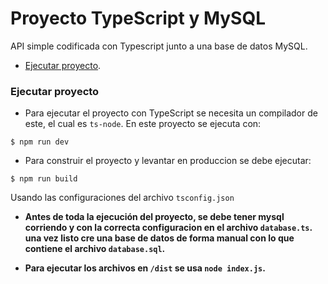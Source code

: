 # Proyecto TypeScript y MySQL
API simple codificada con Typescript junto a una base de datos MySQL.

- [Ejecutar proyecto](#ejecutar-proyecto).

### Ejecutar proyecto

  - Para ejecutar el proyecto con TypeScript se necesita un compilador de este, el cual es `ts-node`. En este proyecto
  se ejecuta con: 
  <pre><code>$ npm run dev</code></pre>
  
  - Para construir el proyecto y levantar en produccion se debe ejecutar:
  <pre><code>$ npm run build</code></pre>
  Usando las configuraciones del archivo `tsconfig.json`
  
  - **Antes de toda la ejecución del proyecto, se debe tener mysql corriendo y con la correcta configuracion en el archivo `database.ts`.**
  **una vez listo cre una base de datos de forma manual con lo que contiene el archivo `database.sql`.**
  
  - **Para ejecutar los archivos en `/dist` se usa `node index.js`.**
